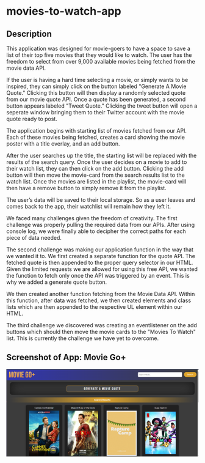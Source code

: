 # movies-to-watch-app

## Description

This application was designed for movie-goers to have a space to save a list of their top five movies that they would like to watch. The user has the freedom to select from over 9,000 available movies being fetched from the movie data API.

If the user is having a hard time selecting a movie, or simply wants to be inspired, they can simply click on the button labeled "Generate A Movie Quote." Clicking this button will then display a randomly selected quote from our movie quote API. Once a quote has been generated, a second button appears labeled "Tweet Quote." Clicking the tweet button will open a seperate window bringing them to their Twitter account with the movie quote ready to post. 

The application begins with starting list of movies fetched from our API. Each of these movies being fetched, creates a card showing the movie poster with a title overlay, and an add button. 

After the user searches up the title, the starting list will be replaced with the results of the search query. Once the user decides on a movie to add to their watch list, they can then click on the add button. Clicking the add button will then move the movie-card from the search results list to the watch list.
Once the movies are listed in the playlist, the movie-card will then have a remove button to simply remove it from the playlist. 

The user’s data will be saved to their local storage. So as a user leaves and comes back to the app, their watchlist will remain how they left it. 

We faced many challenges given the freedom of creativity. The first challenge was properly pulling the required data from our APIs. After using console log, we were finally able to decipher the correct paths for each piece of data needed. 

The second challenge was making our application function in the way that we wanted it to. We first created a separate function for the quote API. The fetched quote is then appended to the proper query selector in our HTML. Given the limited requests we are allowed for using this free API, we wanted the function to fetch only once the API was triggered by an event. This is why we added a generate quote button. 

We then created another function fetching from the Movie Data API. Within this function, after data was fetched, we then created elements and class lists which are then appended to the respective UL element within our HTML. 

The third challenge we discovered was creating an eventlistener on the add buttons which should then move the movie cards to the "Movies To Watch" list. This is currently the challenge we have yet to overcome.


## Screenshot of App: Movie Go+

![image](./assets/images/Screenshot%20(281).png)